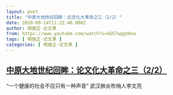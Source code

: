 ```yaml
---
layout: post
title: "中原大地世纪回眸：论文化大革命之三（2/2）"
date: 2010-09-14T11:22:40.000Z
author: 明居正-论文革
from: https://www.youtube.com/watch?v=kG57wggVbno
tags: [ 明居正-论文革 ]
categories: [ 明居正-论文革 ]
---
```

<!--1284463360000-->
[中原大地世纪回眸：论文化大革命之三（2/2）](https://www.youtube.com/watch?v=kG57wggVbno)
------

<div>
“一个健康的社会不应只有一种声音” 武汉肺炎吹哨人李文亮
</div>
